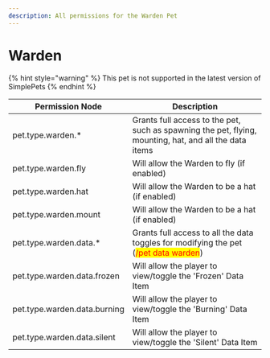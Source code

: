 ```yaml
---
description: All permissions for the Warden Pet
---
```


# Warden

{% hint style="warning" %}
This pet is not supported in the latest version of SimplePets
{% endhint %}

| Permission Node              | Description                                                                                                         |
| ---------------------------- | ------------------------------------------------------------------------------------------------------------------- |
| pet.type.warden.\*           | Grants full access to the pet, such as spawning the pet, flying, mounting, hat, and all the data items              |
| pet.type.warden.fly          | Will allow the Warden to fly (if enabled)                                                                           |
| pet.type.warden.hat          | Will allow the Warden to be a hat (if enabled)                                                                      |
| pet.type.warden.mount        | Will allow the Warden to be a hat (if enabled)                                                                      |
| pet.type.warden.data.\*      | Grants full access to all the data toggles for modifying the pet (<mark style="color:red;">/pet data warden</mark>) |
| pet.type.warden.data.frozen  | Will allow the player to view/toggle the 'Frozen' Data Item                                                         |
| pet.type.warden.data.burning | Will allow the player to view/toggle the 'Burning' Data Item                                                        |
| pet.type.warden.data.silent  | Will allow the player to view/toggle the 'Silent' Data Item                                                         |
